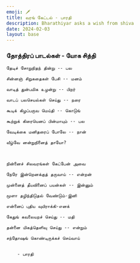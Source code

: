```yaml
---
emoji: 🗡️
title: வரங் கேட்டல் - பாரதி
description: Bharathiyar asks a wish from shiva
date: 2024-02-03
layout: base
---
```


### தோத்திரப் பாடல்கள் - யோக சித்தி

    
    தேடிச் சோறுநிதந் தின்று -- பல
    
    சின்னஞ் சிறுகதைகள் பேசி -- மனம்
    
    வாடித் துன்பமிக உழன்று -- பிறர்
    
    வாடப் பலசெயல்கள் செய்து -- நரை
    
    கூடிக் கிழப்பருவ மெய்தி -- கொடுங்
    
    கூற்றுக் கிரையெனப் பின்மாயும் -- பல
    
    வேடிக்கை மனிதரைப் போலே -- நான்
    
    வீழ்வே னன்றுநினைத் தாயோ?
    


    நின்னைச் சிலவரங்கள் கேட்பேன் அவை
    
    நேரே இன்றெனக்குத் தருவாய் -- என்றன்
    
    முன்னைத் தீயவினைப் பயன்கள் -- இன்னும்
    
    மூளா தழிந்திடுதல் வேண்டும்-இனி
    
    என்னைப் புதிய வுயிராக்கி-எனக்
    
    கேதுங் கவலையறச் செய்து -- மதி
    
    தன்னை மிகத்தெளிவு செய்து -- என்றும்
    
    சந்தோஷங் கொண்டிருக்கச் செய்வாய்
    
    
        - பாரதி
